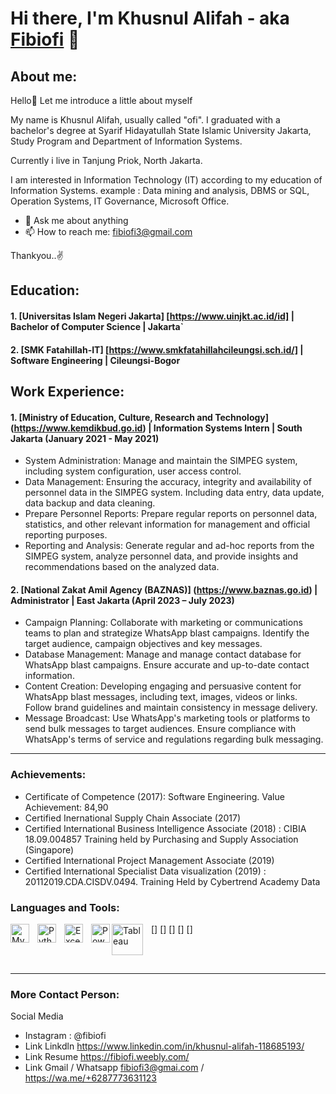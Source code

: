 # Hi there, I'm Khusnul Alifah - aka [Fibiofi](https://www.linkedin.com/in/khusnul-alifah-118685193) 👋
## About me:
Hello👋 Let me introduce a little about myself

My name is Khusnul Alifah, usually called "ofi". I graduated with a bachelor's degree at Syarif Hidayatullah State Islamic University Jakarta, Study Program and Department of Information Systems.

Currently i live in Tanjung Priok, North Jakarta.

I am interested in Information Technology (IT) according to my education of Information Systems. example : Data mining and analysis, DBMS or SQL, Operation Systems, IT Governance, Microsoft Office.

- 💬 Ask me about anything
- 📫 How to reach me: fibiofi3@gmail.com

Thankyou..✌️

## Education:

#### 1. [Universitas Islam Negeri Jakarta] [https://www.uinjkt.ac.id/id] | Bachelor of Computer Science | Jakarta`
   
 #### 2. [SMK Fatahillah-IT] [https://www.smkfatahillahcileungsi.sch.id/] | Software Engineering | Cileungsi-Bogor 
  

## Work Experience:
#### 1. [Ministry of Education, Culture, Research and Technology] (https://www.kemdikbud.go.id) | Information Systems Intern | South Jakarta (January 2021 - May 2021)

- System Administration: Manage and maintain the SIMPEG system, including system configuration, user 
access control.
- Data Management: Ensuring the accuracy, integrity and availability of personnel data in the SIMPEG 
system. Including data entry, data update, data backup and data cleaning.
- Prepare Personnel Reports: Prepare regular reports on personnel data, statistics, and other relevant 
information for management and official reporting purposes.
- Reporting and Analysis: Generate regular and ad-hoc reports from the SIMPEG system, analyze personnel 
data, and provide insights and recommendations based on the analyzed data.

#### 2. [National Zakat Amil Agency (BAZNAS)] (https://www.baznas.go.id) | Administrator | East Jakarta (April 2023 – July 2023)

- Campaign Planning: Collaborate with marketing or communications teams to plan and strategize 
WhatsApp blast campaigns. Identify the target audience, campaign objectives and key messages.
- Database Management: Manage and manage contact database for WhatsApp blast campaigns. Ensure 
accurate and up-to-date contact information.
- Content Creation: Developing engaging and persuasive content for WhatsApp blast messages, including 
text, images, videos or links. Follow brand guidelines and maintain consistency in message delivery.
- Message Broadcast: Use WhatsApp's marketing tools or platforms to send bulk messages to target 
audiences. Ensure compliance with WhatsApp's terms of service and regulations regarding bulk 
messaging.

---

### Achievements:

- Certificate of Competence (2017): Software Engineering. Value Achievement: 84,90
- Certified Inernational Supply Chain Associate (2017)
- Certified International Business Intelligence Associate (2018) : CIBIA 18.09.004857 Training held by 
Purchasing and Supply Association (Singapore)
- Certified International Project Management Associate (2019)
- Certified International Specialist Data visualization (2019) : 20112019.CDA.CISDV.0494. Training Held 
by Cybertrend Academy Data

### Languages and Tools:

[<img align="left" alt="MySQL" width="30px" src="https://cdn.jsdelivr.net/gh/devicons/devicon/icons/mysql/mysql-original.svg" style="padding-right:10px;" />]
[<img align="left" alt="Python" width="30px" src="https://upload.wikimedia.org/wikipedia/commons/thumb/c/c3/Python-logo-notext.svg/110px-Python-logo-notext.svg.png?20100317150552" style="padding-right:10px;" />]
[<img align="left" alt="Excel" width="30px" src="https://is2-ssl.mzstatic.com/image/thumb/Purple126/v4/a8/fd/5a/a8fd5a84-c6f1-355f-3b9f-6e86598efaa3/XCEL.png/1200x630bb.png" style="padding-right:10px;" />]
[<img align="left" alt="Power BI" width="30px" src="https://powerbi.microsoft.com/pictures/application-logos/svg/powerbi.svg" style="padding-right:0px;" />]
[<img align="left" alt="Tableau" width="50px" src="https://logos-world.net/wp-content/uploads/2021/10/Tableau-Symbol.png" style="padding-right:10px;" />]

<br />
<br />

---
### More Contact Person:

Social Media
- Instagram : @fibiofi
- Link Linkdln
https://www.linkedin.com/in/khusnul-alifah-118685193/
- Link Resume
https://fibiofi.weebly.com/
- Link Gmail / Whatsapp
fibiofi3@gmai.com / https://wa.me/+6287773631123
